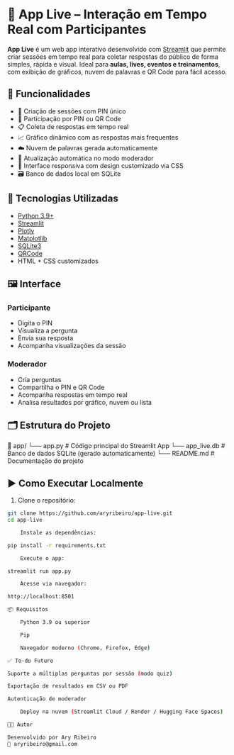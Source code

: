 # 📡 App Live – Interação em Tempo Real com Participantes

**App Live** é um web app interativo desenvolvido com [Streamlit](https://streamlit.io/) que permite criar sessões em tempo real para coletar respostas do público de forma simples, rápida e visual. Ideal para **aulas, lives, eventos e treinamentos**, com exibição de gráficos, nuvem de palavras e QR Code para fácil acesso.

## 🔧 Funcionalidades

- 🎯 Criação de sessões com PIN único
- 🙋 Participação por PIN ou QR Code
- 📋 Coleta de respostas em tempo real
- 📈 Gráfico dinâmico com as respostas mais frequentes
- ☁️ Nuvem de palavras gerada automaticamente
- 🔄 Atualização automática no modo moderador
- 📱 Interface responsiva com design customizado via CSS
- 🗃️ Banco de dados local em SQLite

## 🚀 Tecnologias Utilizadas

- [Python 3.9+](https://www.python.org/)
- [Streamlit](https://streamlit.io/)
- [Plotly](https://plotly.com/python/)
- [Matplotlib](https://matplotlib.org/)
- [SQLite3](https://www.sqlite.org/)
- [QRCode](https://pypi.org/project/qrcode/)
- HTML + CSS customizados

## 🖼️ Interface

### Participante
- Digita o PIN
- Visualiza a pergunta
- Envia sua resposta
- Acompanha visualizações da sessão

### Moderador
- Cria perguntas
- Compartilha o PIN e QR Code
- Acompanha respostas em tempo real
- Analisa resultados por gráfico, nuvem ou lista

## 🗂️ Estrutura do Projeto

📁 app/
└── app.py # Código principal do Streamlit App
└── app_live.db # Banco de dados SQLite (gerado automaticamente)
└── README.md # Documentação do projeto


## ▶️ Como Executar Localmente

1. Clone o repositório:

```bash
git clone https://github.com/aryribeiro/app-live.git
cd app-live

    Instale as dependências:

pip install -r requirements.txt

    Execute o app:

streamlit run app.py

    Acesse via navegador:

http://localhost:8501

📦 Requisitos

    Python 3.9 ou superior

    Pip

    Navegador moderno (Chrome, Firefox, Edge)

✅ To-do Futuro

Suporte a múltiplas perguntas por sessão (modo quiz)

Exportação de resultados em CSV ou PDF

Autenticação de moderador

    Deploy na nuvem (Streamlit Cloud / Render / Hugging Face Spaces)

👨‍💻 Autor

Desenvolvido por Ary Ribeiro
📧 aryribeiro@gmail.com